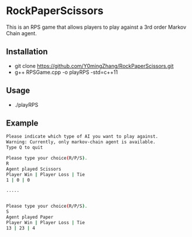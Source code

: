 # RockPaperScissors

This is an RPS game that allows players to play against a 3rd order Markov Chain agent.

## Installation
* git clone https://github.com/Y0mingZhang/RockPaperScissors.git
* g++ RPSGame.cpp -o playRPS -std=c++11

## Usage
* ./playRPS

## Example
```bash
Please indicate which type of AI you want to play against.
Warning: Currently, only markov-chain agent is available.
Type Q to quit

Please type your choice(R/P/S).
R
Agent played Scissors
Player Win | Player Loss | Tie
1 | 0 | 0

.....


Please type your choice(R/P/S).
S
Agent played Paper
Player Win | Player Loss | Tie
13 | 23 | 4
```
